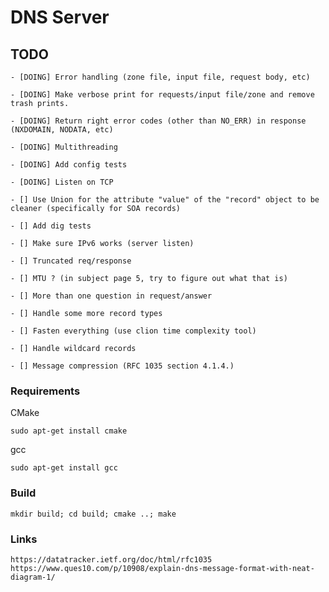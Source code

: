 # DNS Server

## TODO

    - [DOING] Error handling (zone file, input file, request body, etc)

    - [DOING] Make verbose print for requests/input file/zone and remove trash prints.

    - [DOING] Return right error codes (other than NO_ERR) in response (NXDOMAIN, NODATA, etc)

    - [DOING] Multithreading

    - [DOING] Add config tests

    - [DOING] Listen on TCP

    - [] Use Union for the attribute "value" of the "record" object to be cleaner (specifically for SOA records)

    - [] Add dig tests

    - [] Make sure IPv6 works (server listen)

    - [] Truncated req/response

    - [] MTU ? (in subject page 5, try to figure out what that is)

    - [] More than one question in request/answer

    - [] Handle some more record types

    - [] Fasten everything (use clion time complexity tool)

    - [] Handle wildcard records

    - [] Message compression (RFC 1035 section 4.1.4.)

### Requirements

CMake

    sudo apt-get install cmake

gcc

    sudo apt-get install gcc


### Build

    mkdir build; cd build; cmake ..; make

### Links

    https://datatracker.ietf.org/doc/html/rfc1035
    https://www.ques10.com/p/10908/explain-dns-message-format-with-neat-diagram-1/
